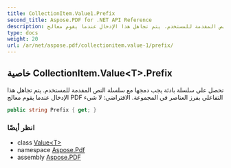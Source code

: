 ```yaml
---
title: CollectionItem.Value1.Prefix
second_title: Aspose.PDF for .NET API Reference
description: خاصية القيمة. تحصل على سلسلة بادئة يجب دمجها مع سلسلة النص المقدمة للمستخدم. يتم تجاهل هذا الإدخال عندما يقوم معالج PDF التفاعلي بفرز العناصر في المجموعة. الافتراضي: لا شيء
type: docs
weight: 20
url: /ar/net/aspose.pdf/collectionitem.value-1/prefix/
---
```

## خاصية CollectionItem.Value&lt;T&gt;.Prefix

تحصل على سلسلة بادئة يجب دمجها مع سلسلة النص المقدمة للمستخدم. يتم تجاهل هذا الإدخال عندما يقوم معالج PDF التفاعلي بفرز العناصر في المجموعة. الافتراضي: لا شيء

```csharp
public string Prefix { get; }
```

### انظر أيضًا

* class [Value&lt;T&gt;](../)
* namespace [Aspose.Pdf](../../../aspose.pdf/)
* assembly [Aspose.PDF](../../../)